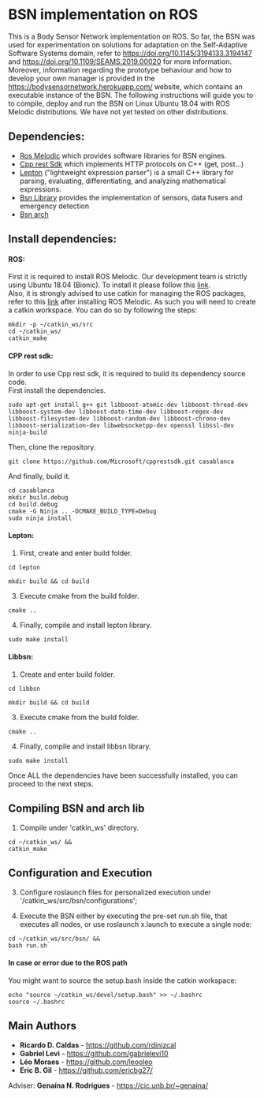 # BSN implementation on ROS

This is a Body Sensor Network implementation on ROS. So far, the BSN was used for experimentation on solutions for adaptation on the Self-Adaptive Software Systems domain, refer to https://doi.org/10.1145/3194133.3194147 and https://doi.org/10.1109/SEAMS.2019.00020 for more information.  Moreover, information regarding the prototype behaviour and how to develop your own manager is provided in the https://bodysensornetwork.herokuapp.com/ website, which contains an executable instance of the BSN. The following instructions will guide you to to compile, deploy and run the BSN on Linux Ubuntu 18.04 with ROS Melodic distributions. We have not yet tested on other distributions.

## Dependencies:
* [Ros Melodic](http://wiki.ros.org/melodic) which provides software libraries for BSN engines.
* [Cpp rest Sdk](https://github.com/Microsoft/cpprestsdk) which implements HTTP protocols on C++ (get, post...)
* [Lepton](https://github.com/rdinizcal/lepton) ("lightweight expression parser") is a small C++ library for parsing, evaluating, differentiating, and analyzing mathematical expressions.
* [Bsn Library](https://github.com/rdinizcal/libbsn)  provides the implementation of sensors, data fusers and emergency detection
* [Bsn arch](https://github.com/rdinizcal/arch)

## Install dependencies: 
#### ROS:
First it is required to install ROS Melodic. Our development team is strictly using Ubuntu 18.04 (Bionic). To install it please follow this [link](http://wiki.ros.org/melodic/Installation/Ubuntu).  
Also, it is strongly advised to use catkin for managing the ROS packages, refer to this [link](http://wiki.ros.org/ROS/Tutorials/InstallingandConfiguringROSEnvironment) after installing ROS Melodic. As such you will need to create a catkin workspace. You can do so by following the steps:

```
mkdir -p ~/catkin_ws/src
cd ~/catkin_ws/
catkin_make
```

#### CPP rest sdk:
In order to use Cpp rest sdk, it is required to build its dependency source code.  
First install the dependencies.

```
sudo apt-get install g++ git libboost-atomic-dev libboost-thread-dev libboost-system-dev libboost-date-time-dev libboost-regex-dev libboost-filesystem-dev libboost-random-dev libboost-chrono-dev libboost-serialization-dev libwebsocketpp-dev openssl libssl-dev ninja-build
```

Then, clone the repository.

```
git clone https://github.com/Microsoft/cpprestsdk.git casablanca
```

And finally, build it.
```
cd casablanca
mkdir build.debug
cd build.debug
cmake -G Ninja .. -DCMAKE_BUILD_TYPE=Debug
sudo ninja install
```

#### Lepton:
1. First, create and enter build folder.
```
cd lepton
``` 
``` 
mkdir build && cd build
``` 

3. Execute cmake from the build folder.
``` 
cmake ..
``` 

4. Finally, compile and install lepton library.
``` 
sudo make install
``` 

#### Libbsn:
1. Create and enter build folder.
```
cd libbsn
``` 
``` 
mkdir build && cd build
``` 

3. Execute cmake from the build folder.
``` 
cmake ..
``` 

4. Finally, compile and install libbsn library.
``` 
sudo make install
``` 
Once ALL the dependencies have been successfully installed, you can proceed to the next steps.

## Compiling BSN and arch lib

1. Compile under 'catkin_ws' directory.
```
cd ~/catkin_ws/ && 
catkin_make
``` 
## Configuration and Execution

3. Configure roslaunch files for personalized execution under '/catkin_ws/src/bsn/configurations';

4. Execute the BSN either by executing the pre-set run.sh file, that executes all nodes, 
or use roslaunch x.launch to execute a single node:
```
cd ~/catkin_ws/src/bsn/ && 
bash run.sh
``` 

#### In case or error due to the ROS path

You might want to source the setup.bash inside the catkin workspace:
```
echo "source ~/catkin_ws/devel/setup.bash" >> ~/.bashrc
source ~/.bashrc
```

## Main Authors

* **Ricardo D. Caldas** - https://github.com/rdinizcal
* **Gabriel Levi** - https://github.com/gabrielevi10
* **Léo Moraes** - https://github.com/leooleo  
* **Eric B. Gil** - https://github.com/ericbg27/

Adviser: **Genaína N. Rodrigues** - https://cic.unb.br/~genaina/
